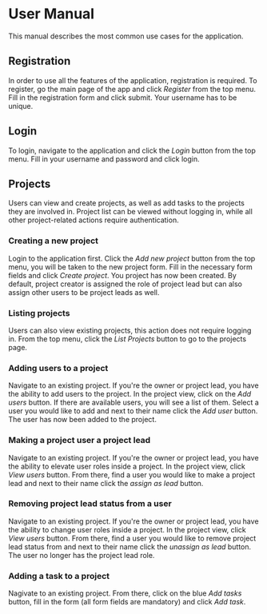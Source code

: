 # User Manual
This manual describes the most common use cases for the application.
## Registration
In order to use all the features of the application, registration is required.
To register, go the main page of the app and click *Register* from the top menu.
Fill in the registration form and click submit. Your username has to be unique.

## Login
To login, navigate to the application and click the *Login* button from the top menu.
Fill in your username and password and click login.

## Projects
Users can view and create projects, as well as add tasks to the projects they are involved in. 
Project list can be viewed without logging in, while all other project-related actions require authentication.

### Creating a new project
Login to the application first. Click the *Add new project* button from the top menu, you will be taken to the new project form.
Fill in the necessary form fields and click *Create project*. You project has now been created.
By default, project creator is assigned the role of project lead but can also assign other users to be project leads as well.

### Listing projects
Users can also view existing projects, this action does not require logging in.
From the top menu, click the *List Projects* button to go to the projects page. 

### Adding users to a project
Navigate to an existing project. If you're the owner or project lead, you have the ability to add users to the project. In the project view, click on the *Add users* button. If there are available users, you will see a list of them. Select a user you would like to add and next to their name click the *Add user* button. The user has now been added to the project. 
 
### Making a project user a project lead
Navigate to an existing project. If you're the owner or project lead, you have the ability to elevate user roles inside a project. In the project view, click *View users* button. From there, find a user you would like to make a project lead and next to their name click the *assign as lead* button. 

### Removing project lead status from a user
Navigate to an existing project. If you're the owner or project lead, you have the ability to change user roles inside a project. In the project view, click *View users* button. From there, find a user you would like to remove project lead status from and next to their name click the *unassign as lead* button. The user no longer has the project lead role. 

### Adding a task to a project
Nagivate to an existing project. From there, click on the blue *Add tasks* button, fill in the form (all form fields are mandatory) and click *Add task*. 
